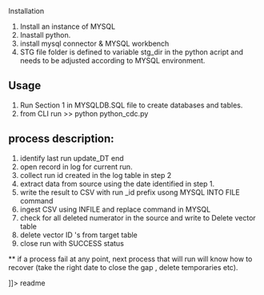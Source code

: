 <snippet>
  <content><![CDATA[
# ${1:Poor Man's CDC - Moshe}
The project create a full process CDC from sourc table to remote target table.
The project was developed on on windows using Spider Editor , MYSQL , MYSQL workbench and git bash.

## Installation
1. Install an instance of MYSQL
2. Inastall python.
3. install mysql connector & MYSQL workbench
4. STG file folder is defined to variable stg_dir in the python acript and needs to be adjusted according to  MYSQL environment.

## Usage
1. Run Section 1 in MYSQLDB.SQL file to create databases and tables.
2. from CLI run  >> python python_cdc.py

## process description:
1. identify last run update_DT end 
2. open record in log for current run.
3. collect run id created in the log table in step 2
4. extract data from source using the date identified in step 1.
5. write the result to CSV  with run _id prefix  usong MYSQL INTO FILE command
6. ingest CSV  using  INFILE  and replace command in MYSQL
7. check for all deleted numerator in the source and write to Delete vector table
8. delete vector ID 's from target table
9. close run with SUCCESS status

** if a process fail at any point, next process that will run will know how to recover (take the right date to close the gap , delete temporaries etc). 


]]></content>
  <tabTrigger>readme</tabTrigger>
</snippet>